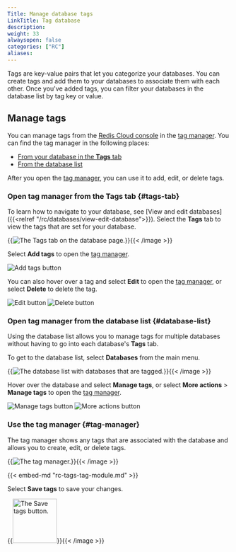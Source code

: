 ```yaml
---
Title: Manage database tags
LinkTitle: Tag database
description:
weight: 33
alwaysopen: false
categories: ["RC"]
aliases: 
---
```


Tags are key-value pairs that let you categorize your databases. You can create tags and add them to your databases to associate them with each other. Once you've added tags, you can filter your databases in the database list by tag key or value.

## Manage tags

You can manage tags from the [Redis Cloud console](https://app.redislabs.com/#/) in the [tag manager](#tag-manager). You can find the tag manager in the following places: 

- [From your database in the **Tags** tab](#tags-tab)
- [From the database list](#database-list)

After you open the [tag manager](#tag-manager), you can use it to add, edit, or delete tags.

### Open tag manager from the Tags tab {#tags-tab}

To learn how to navigate to your database, see [View and edit databases]({{<relref "/rc/databases/view-edit-database">}}). Select the **Tags** tab to view the tags that are set for your database.

{{<image filename="images/rc/tags-database-tab.png" alt="The Tags tab on the database page." >}}{{< /image >}}

Select **Add tags** to open the [tag manager](#tag-manager).

![Add tags button](/images/rc/tags-icon-add-tags.png#no-click "Add tags button.")

You can also hover over a tag and select **Edit** to open the [tag manager](#tag-manager), or select **Delete** to delete the tag.

![Edit button](/images/rc/tags-icon-edit.png#no-click "Edit button.")
![Delete button](/images/rc/tags-icon-delete.png#no-click "Delete button.")

### Open tag manager from the database list {#database-list}

Using the database list allows you to manage tags for multiple databases without having to go into each database's **Tags** tab.

To get to the database list, select **Databases** from the main menu. 

{{<image filename="images/rc/tags-database-list.png" alt="The database list with databases that are tagged." >}}{{< /image >}}

Hover over the database and select **Manage tags**, or select **More actions** > **Manage tags** to open the [tag manager](#tag-manager).

![Manage tags button](/images/rc/tags-icon-manage-tags.png#no-click "Manage tags button.")
![More actions button](/images/rc/tags-icon-manage-tags.png#no-click "More actions button.")

### Use the tag manager {#tag-manager}

The tag manager shows any tags that are associated with the database and allows you to create, edit, or delete tags.

{{<image filename="images/rc/tags-tag-manager.png" alt="The tag manager." >}}{{< /image >}}

{{< embed-md "rc-tags-tag-module.md" >}}

Select **Save tags** to save your changes.

{{<image filename="images/rc/tags-button-save-tags.png" width=100px alt="The Save tags button." >}}{{< /image >}}
